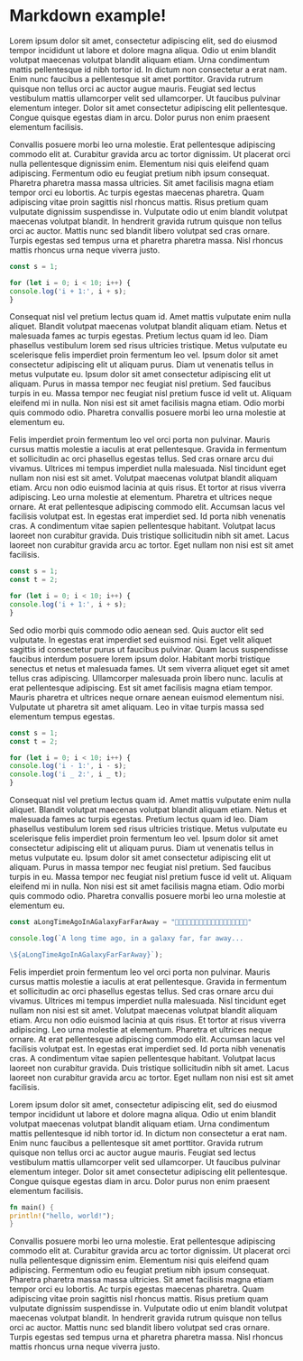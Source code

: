 # Markdown example!

Lorem ipsum dolor sit amet, consectetur adipiscing elit, sed do eiusmod tempor incididunt ut labore et dolore magna aliqua. Odio ut enim blandit volutpat maecenas volutpat blandit aliquam etiam. Urna condimentum mattis pellentesque id nibh tortor id. In dictum non consectetur a erat nam. Enim nunc faucibus a pellentesque sit amet porttitor. Gravida rutrum quisque non tellus orci ac auctor augue mauris. Feugiat sed lectus vestibulum mattis ullamcorper velit sed ullamcorper. Ut faucibus pulvinar elementum integer. Dolor sit amet consectetur adipiscing elit pellentesque. Congue quisque egestas diam in arcu. Dolor purus non enim praesent elementum facilisis.

Convallis posuere morbi leo urna molestie. Erat pellentesque adipiscing commodo elit at. Curabitur gravida arcu ac tortor dignissim. Ut placerat orci nulla pellentesque dignissim enim. Elementum nisi quis eleifend quam adipiscing. Fermentum odio eu feugiat pretium nibh ipsum consequat. Pharetra pharetra massa massa ultricies. Sit amet facilisis magna etiam tempor orci eu lobortis. Ac turpis egestas maecenas pharetra. Quam adipiscing vitae proin sagittis nisl rhoncus mattis. Risus pretium quam vulputate dignissim suspendisse in. Vulputate odio ut enim blandit volutpat maecenas volutpat blandit. In hendrerit gravida rutrum quisque non tellus orci ac auctor. Mattis nunc sed blandit libero volutpat sed cras ornare. Turpis egestas sed tempus urna et pharetra pharetra massa. Nisl rhoncus mattis rhoncus urna neque viverra justo.

```temp.js
const s = 1;

for (let i = 0; i < 10; i++) {
console.log('i + 1:', i + s);
}

```

Consequat nisl vel pretium lectus quam id. Amet mattis vulputate enim nulla aliquet. Blandit volutpat maecenas volutpat blandit aliquam etiam. Netus et malesuada fames ac turpis egestas. Pretium lectus quam id leo. Diam phasellus vestibulum lorem sed risus ultricies tristique. Metus vulputate eu scelerisque felis imperdiet proin fermentum leo vel. Ipsum dolor sit amet consectetur adipiscing elit ut aliquam purus. Diam ut venenatis tellus in metus vulputate eu. Ipsum dolor sit amet consectetur adipiscing elit ut aliquam. Purus in massa tempor nec feugiat nisl pretium. Sed faucibus turpis in eu. Massa tempor nec feugiat nisl pretium fusce id velit ut. Aliquam eleifend mi in nulla. Non nisi est sit amet facilisis magna etiam. Odio morbi quis commodo odio. Pharetra convallis posuere morbi leo urna molestie at elementum eu.

Felis imperdiet proin fermentum leo vel orci porta non pulvinar. Mauris cursus mattis molestie a iaculis at erat pellentesque. Gravida in fermentum et sollicitudin ac orci phasellus egestas tellus. Sed cras ornare arcu dui vivamus. Ultrices mi tempus imperdiet nulla malesuada. Nisl tincidunt eget nullam non nisi est sit amet. Volutpat maecenas volutpat blandit aliquam etiam. Arcu non odio euismod lacinia at quis risus. Et tortor at risus viverra adipiscing. Leo urna molestie at elementum. Pharetra et ultrices neque ornare. At erat pellentesque adipiscing commodo elit. Accumsan lacus vel facilisis volutpat est. In egestas erat imperdiet sed. Id porta nibh venenatis cras. A condimentum vitae sapien pellentesque habitant. Volutpat lacus laoreet non curabitur gravida. Duis tristique sollicitudin nibh sit amet. Lacus laoreet non curabitur gravida arcu ac tortor. Eget nullam non nisi est sit amet facilisis.

```temp.js
const s = 1;
const t = 2;

for (let i = 0; i < 10; i++) {
console.log('i + 1:', i + s);
}

```

Sed odio morbi quis commodo odio aenean sed. Quis auctor elit sed vulputate. In egestas erat imperdiet sed euismod nisi. Eget velit aliquet sagittis id consectetur purus ut faucibus pulvinar. Quam lacus suspendisse faucibus interdum posuere lorem ipsum dolor. Habitant morbi tristique senectus et netus et malesuada fames. Ut sem viverra aliquet eget sit amet tellus cras adipiscing. Ullamcorper malesuada proin libero nunc. Iaculis at erat pellentesque adipiscing. Est sit amet facilisis magna etiam tempor. Mauris pharetra et ultrices neque ornare aenean euismod elementum nisi. Vulputate ut pharetra sit amet aliquam. Leo in vitae turpis massa sed elementum tempus egestas.

```temp.js
const s = 1;
const t = 2;

for (let i = 0; i < 10; i++) {
console.log('i - 1:', i - s);
console.log('i _ 2:', i _ t);
}

```

Consequat nisl vel pretium lectus quam id. Amet mattis vulputate enim nulla aliquet. Blandit volutpat maecenas volutpat blandit aliquam etiam. Netus et malesuada fames ac turpis egestas. Pretium lectus quam id leo. Diam phasellus vestibulum lorem sed risus ultricies tristique. Metus vulputate eu scelerisque felis imperdiet proin fermentum leo vel. Ipsum dolor sit amet consectetur adipiscing elit ut aliquam purus. Diam ut venenatis tellus in metus vulputate eu. Ipsum dolor sit amet consectetur adipiscing elit ut aliquam. Purus in massa tempor nec feugiat nisl pretium. Sed faucibus turpis in eu. Massa tempor nec feugiat nisl pretium fusce id velit ut. Aliquam eleifend mi in nulla. Non nisi est sit amet facilisis magna etiam. Odio morbi quis commodo odio. Pharetra convallis posuere morbi leo urna molestie at elementum eu.

```long-line.js
const aLongTimeAgoInAGalaxyFarFarAway = "🎺🎺🎺🎺🎺🎺🎺🎺🎺🎺🎺🎺🎺🎺🎺🎺🎺🎺"

console.log(`A long time ago, in a galaxy far, far away...

\${aLongTimeAgoInAGalaxyFarFarAway}`);

```

Felis imperdiet proin fermentum leo vel orci porta non pulvinar. Mauris cursus mattis molestie a iaculis at erat pellentesque. Gravida in fermentum et sollicitudin ac orci phasellus egestas tellus. Sed cras ornare arcu dui vivamus. Ultrices mi tempus imperdiet nulla malesuada. Nisl tincidunt eget nullam non nisi est sit amet. Volutpat maecenas volutpat blandit aliquam etiam. Arcu non odio euismod lacinia at quis risus. Et tortor at risus viverra adipiscing. Leo urna molestie at elementum. Pharetra et ultrices neque ornare. At erat pellentesque adipiscing commodo elit. Accumsan lacus vel facilisis volutpat est. In egestas erat imperdiet sed. Id porta nibh venenatis cras. A condimentum vitae sapien pellentesque habitant. Volutpat lacus laoreet non curabitur gravida. Duis tristique sollicitudin nibh sit amet. Lacus laoreet non curabitur gravida arcu ac tortor. Eget nullam non nisi est sit amet facilisis.

Lorem ipsum dolor sit amet, consectetur adipiscing elit, sed do eiusmod tempor incididunt ut labore et dolore magna aliqua. Odio ut enim blandit volutpat maecenas volutpat blandit aliquam etiam. Urna condimentum mattis pellentesque id nibh tortor id. In dictum non consectetur a erat nam. Enim nunc faucibus a pellentesque sit amet porttitor. Gravida rutrum quisque non tellus orci ac auctor augue mauris. Feugiat sed lectus vestibulum mattis ullamcorper velit sed ullamcorper. Ut faucibus pulvinar elementum integer. Dolor sit amet consectetur adipiscing elit pellentesque. Congue quisque egestas diam in arcu. Dolor purus non enim praesent elementum facilisis.

```main.rs
fn main() {
println!("hello, world!");
}

```

Convallis posuere morbi leo urna molestie. Erat pellentesque adipiscing commodo elit at. Curabitur gravida arcu ac tortor dignissim. Ut placerat orci nulla pellentesque dignissim enim. Elementum nisi quis eleifend quam adipiscing. Fermentum odio eu feugiat pretium nibh ipsum consequat. Pharetra pharetra massa massa ultricies. Sit amet facilisis magna etiam tempor orci eu lobortis. Ac turpis egestas maecenas pharetra. Quam adipiscing vitae proin sagittis nisl rhoncus mattis. Risus pretium quam vulputate dignissim suspendisse in. Vulputate odio ut enim blandit volutpat maecenas volutpat blandit. In hendrerit gravida rutrum quisque non tellus orci ac auctor. Mattis nunc sed blandit libero volutpat sed cras ornare. Turpis egestas sed tempus urna et pharetra pharetra massa. Nisl rhoncus mattis rhoncus urna neque viverra justo.
